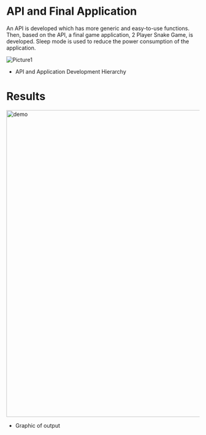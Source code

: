 # API and Final Application

An API is developed which has more generic and easy-to-use functions. Then, based on the API, a final game application, 2 Player Snake Game, is developed.
Sleep mode is used to reduce the power consumption of the application.


![Picture1](https://github.com/Harsh-119/277a/assets/148488786/6b87b385-2db9-42a5-84d7-1810f447d303)
* API and Application Development Hierarchy


# Results



<img width="800" alt="demo" src="https://github.com/Harsh-119/277a/assets/148488786/5d60f7b5-5689-44d2-959b-ef4159f72acd">

* Graphic of output 















